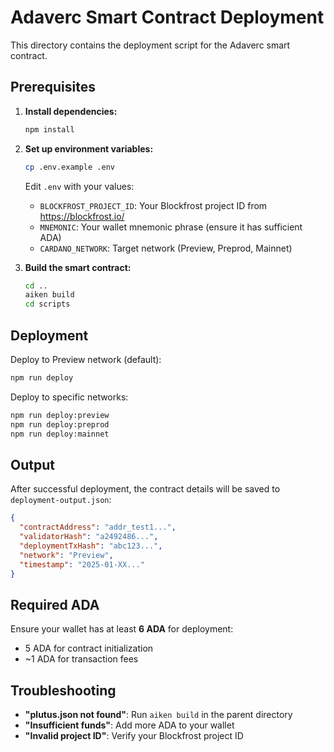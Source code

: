 # Adaverc Smart Contract Deployment

This directory contains the deployment script for the Adaverc smart contract.

## Prerequisites

1. **Install dependencies:**
   ```bash
   npm install
   ```

2. **Set up environment variables:**
   ```bash
   cp .env.example .env
   ```
   
   Edit `.env` with your values:
   - `BLOCKFROST_PROJECT_ID`: Your Blockfrost project ID from https://blockfrost.io/
   - `MNEMONIC`: Your wallet mnemonic phrase (ensure it has sufficient ADA)
   - `CARDANO_NETWORK`: Target network (Preview, Preprod, Mainnet)

3. **Build the smart contract:**
   ```bash
   cd ..
   aiken build
   cd scripts
   ```

## Deployment

Deploy to Preview network (default):
```bash
npm run deploy
```

Deploy to specific networks:
```bash
npm run deploy:preview
npm run deploy:preprod
npm run deploy:mainnet
```

## Output

After successful deployment, the contract details will be saved to `deployment-output.json`:

```json
{
  "contractAddress": "addr_test1...",
  "validatorHash": "a2492486...",
  "deploymentTxHash": "abc123...",
  "network": "Preview",
  "timestamp": "2025-01-XX..."
}
```

## Required ADA

Ensure your wallet has at least **6 ADA** for deployment:
- 5 ADA for contract initialization
- ~1 ADA for transaction fees

## Troubleshooting

- **"plutus.json not found"**: Run `aiken build` in the parent directory
- **"Insufficient funds"**: Add more ADA to your wallet
- **"Invalid project ID"**: Verify your Blockfrost project ID